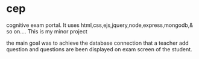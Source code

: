 # cep
cognitive exam portal.
It uses html,css,ejs,jquery,node,express,mongodb,& so on....
This is my minor project

the main goal was to achieve the database connection that a teacher add question and
questions are been displayed on exam screen of the student.
